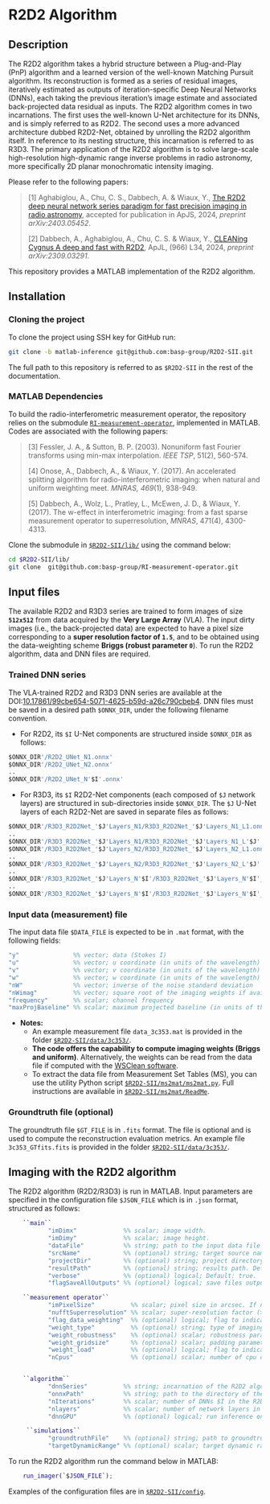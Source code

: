 # R2D2 Algorithm

## Description
The R2D2 algorithm takes a hybrid structure between a Plug-and-Play (PnP) algorithm and a learned version of the well-known Matching Pursuit algorithm. Its reconstruction is formed as a series of residual images, iteratively estimated as outputs of iteration-specific Deep Neural Networks (DNNs), each taking the previous iteration’s image estimate and associated back-projected data residual as inputs.  The R2D2 algorithm comes in two incarnations. The first uses the well-known U-Net architecture for
its DNNs, and is simply referred to as R2D2. The second uses a more advanced architecture dubbed R2D2-Net, obtained by unrolling the R2D2 algorithm itself. In reference to its nesting structure, this incarnation is referred to as R3D3. The primary application of the R2D2 algorithm is to solve large-scale high-resolution high-dynamic range inverse problems in radio astronomy, more specifically 2D planar monochromatic intensity imaging.

Please refer to the following papers:

>[1] Aghabiglou, A., Chu, C. S., Dabbech, A. & Wiaux, Y., [The R2D2 deep neural network series paradigm for fast precision imaging in radio astronomy](https://arxiv.org/abs/2403.05452), accepted for publication in ApJS, 2024, *preprint arXiv:2403.05452*.
>
>[2] Dabbech, A., Aghabiglou, A., Chu, C. S. & Wiaux, Y., [CLEANing Cygnus A deep and fast with R2D2](https://iopscience.iop.org/article/10.3847/2041-8213/ad41df), ApJL, (966) L34, 2024, *preprint arXiv:2309.03291*.
>

This repository provides a MATLAB implementation of the R2D2 algorithm.

## Installation

### Cloning the project
To clone the project using SSH key for GitHub run:
```bash
git clone -b matlab-inference git@github.com:basp-group/R2D2-SII.git
```
The full path to this repository is referred to as `$R2D2-SII` in the rest of the documentation.

### MATLAB Dependencies
To build the radio-interferometric measurement operator, the repository relies on the submodule
   [`RI-measurement-operator`](https://github.com/basp-group/RI-measurement-operator), implemented in MATLAB. Codes are associated with the following papers:
   
> [3] Fessler, J. A., & Sutton, B. P. (2003). Nonuniform fast Fourier transforms using min-max interpolation. *IEEE TSP*, 51(2), 560-574.
>
> [4] Onose, A., Dabbech, A., & Wiaux, Y. (2017). An accelerated splitting algorithm for radio-interferometric imaging: when natural and uniform weighting meet. *MNRAS, 469*(1), 938-949.
> 
> [5] Dabbech, A., Wolz, L., Pratley, L., McEwen, J. D., & Wiaux, Y. (2017). The w-effect in interferometric imaging: from a fast sparse measurement operator to superresolution, *MNRAS*, 471(4), 4300-4313.
      
Clone the submodule in [`$R2D2-SII/lib/`](lib) using the command below:

```bash
cd $R2D2-SII/lib/
git clone  git@github.com:basp-group/RI-measurement-operator.git
```
## Input files
The available R2D2 and R3D3 series are trained to form images of size **`512x512`** from data acquired by the **Very Large Array** (VLA). The input dirty images (i.e., the back-projected data) are expected to have a pixel size corresponding to a **super resolution factor of `1.5`**, and to be obtained using the data-weighting scheme **Briggs (robust parameter `0`**). To run the R2D2 algorithm, data and DNN files are required. 

### Trained DNN series
The VLA-trained R2D2 and R3D3 DNN series are available at the DOI:[10.17861/99cbe654-5071-4625-b59d-a26c790cbeb4](https://researchportal.hw.ac.uk/en/datasets/r2d2-deep-neural-network-series-for-radio-interferometric-imaging). DNN files must be saved in a desired path `$ONNX_DIR`, under the following filename convention.
 
- For R2D2,  its `$I` U-Net components are structured inside `$ONNX_DIR` as follows:
```Python
$ONNX_DIR'/R2D2_UNet_N1.onnx'
$ONNX_DIR'/R2D2_UNet_N2.onnx'
..
$ONNX_DIR'/R2D2_UNet_N'$I'.onnx'
```
- For R3D3, its `$I` R2D2-Net components (each composed of `$J` network layers) are structured in sub-directories inside `$ONNX_DIR`.  The `$J` U-Net layers of each R2D2-Net are saved in separate files as follows:
```Python
$ONNX_DIR'/R3D3_R2D2Net_'$J'Layers_N1/R3D3_R2D2Net_'$J'Layers_N1_L1.onnx'
..
$ONNX_DIR'/R3D3_R2D2Net_'$J'Layers_N1/R3D3_R2D2Net_'$J'Layers_N1_L'$J'.onnx'
$ONNX_DIR'/R3D3_R2D2Net_'$J'Layers_N2/R3D3_R2D2Net_'$J'Layers_N2_L1.onnx'
..
$ONNX_DIR'/R3D3_R2D2Net_'$J'Layers_N2/R3D3_R2D2Net_'$J'Layers_N2_L'$J'.onnx'
..
$ONNX_DIR'/R3D3_R2D2Net_'$J'Layers_N'$I'/R3D3_R2D2Net_'$J'Layers_N'$I'_L1.onnx'
..
$ONNX_DIR'/R3D3_R2D2Net_'$J'Layers_N'$I'/R3D3_R2D2Net_'$J'Layers_N'$I'_L'$J'.onnx'
```
### Input data (measurement) file
The input data file `$DATA_FILE` is expected to be in `.mat` format, with the following fields: 
   ```Matlab 
   "y"               %% vector; data (Stokes I)
   "u"               %% vector; u coordinate (in units of the wavelength)
   "v"               %% vector; v coordinate (in units of the wavelength)
   "w"               %% vector; w coordinate (in units of the wavelength)
   "nW"              %% vector; inverse of the noise standard deviation 
   "nWimag"          %% vector; square root of the imaging weights if available (Briggs or uniform), empty otherwise
   "frequency"       %% scalar; channel frequency
   "maxProjBaseline" %% scalar; maximum projected baseline (in units of the wavelength; formally max(sqrt(u.^2+v.^2)))
   ```
- **Notes:**
  - An example measurement file ``data_3c353.mat`` is provided in the folder [`$R2D2-SII/data/3c353/`](data/3c353/).
  - **The code offers the capability to compute imaging weights (Briggs and uniform)**. Alternatively, the weights can be read from the data file if computed with the [WSClean software](https://wsclean.readthedocs.io/en/latest/). 
  - To extract the data file from Measurement Set Tables (MS), you can use the utility Python script [`$R2D2-SII/ms2mat/ms2mat.py`](ms2mat/ms2mat.py). Full instructions are available in [`$R2D2-SII/ms2mat/ReadMe`](ms2mat/README.md).
    
### Groundtruth file (optional)
The groundtruth file `$GT_FILE` is in `.fits` format. The file is optional and is used to compute the reconstruction evaluation metrics. An example file `3c353_GTfits.fits` is provided in the folder [`$R2D2-SII/data/3c353/`](data/3c353/).

## Imaging with the R2D2 algorithm
The R2D2 algorithm (R2D2/R3D3) is run in MATLAB. Input parameters are specified in the configuration file `$JSON_FILE` which is in  `.json` format, structured as follows:

 ```Matlab
     ``main``
            "imDimx"             %% scalar; image width.
            "imDimy"             %% scalar; image height.
            "dataFile"           %% string; path to the input data file (.mat).
            "srcName"            %% (optional) string; target source name.
            "projectDir"         %% (optional) string; project directory $R2D2-SII. Default: "./".
            "resultPath"         %% (optional) string; results path. Default: $R2D2-SII"/results".           
            "verbose"            %% (optional) logical; Default: true.
            "flagSaveAllOutputs" %% (optional) logical; save files output of all iterations. Default: true.

     ``measurement operator``
            "imPixelSize"          %% scalar; pixel size in arcsec. If not defined, "nufftSuperresolution" is used.
            "nufftSuperresolution" %% scalar; super-resolution factor (>= 1), used when the pixel size is not defined. Default: 1.
            "flag_data_weighting"  %% (optional) logical; flag to indicate if imaging weights are available (Briggs or uniform). Default: false.
            "weight_type"          %% (optional) string; type of imaging weights are available (`briggs`, `uniform`). Default: None.
            "weight_robustness"    %% (optional) scalar; robustness parameter of Briggs weighting, to be set in [-2, 2]. Default: 0.
            "weight_gridsize"      %% (optional) scalar; padding parameter to compute the density of the sampling. Default: 2.
            "weight_load"          %% (optional) logical; flag to indicate if imaging weights are available in the data file. Default: false.
            "nCpus"                %% (optional) scalar; number of cpu cores used in MATLAB.


     ``algorithm``
            "dnnSeries"          %% string; incarnation of the R2D2 algorithm: "R2D2" or "R3D3".
            "onnxPath"           %% string; path to the directory of the DNN files $ONNX_DIR.
            "nIterations"        %% scalar; number of DNNs $I in the R2D2/R3D3 series
            "nlayers"            %% scalar; number of network layers in the DNN architecture $J. The parameter is compulsory for R3D3. For the available series, its value should be set to 3 or 6.
            "dnnGPU"             %% (optional) logical; run inference on gpu. Default: true.

      ``simulations``
            "groundtruthFile"    %% (optional) string; path to groundtruth file $GT_FILE (.fits).
            "targetDynamicRange" %% (optional) scalar; target dynamic range for computation of logSNR.
   ```    

To run the R2D2 algorithm run the command below in MATLAB:
```Matlab
    run_imager(`$JSON_FILE`);
```

Examples of the configuration files are in [`$R2D2-SII/config`](config).

